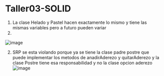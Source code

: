 # Taller03-SOLID

1. La clase Helado y Pastel hacen exactamente lo mismo y tiene las mismas variables pero a futuro pueden variar
2. 
![image](https://user-images.githubusercontent.com/75048588/121569061-03e60780-c9e6-11eb-96f3-9b7d32880463.png)

2. SRP se esta violando porque ya se tiene la clase padre postre que puede implementar los metodos de anadirAderezo y quitarAderezo y la clase Postre tiene esa responsabilidad y no la clase opcion aderezo
![image](https://user-images.githubusercontent.com/75048588/121571045-2547f300-c9e8-11eb-96e0-83af9cfd66f7.png)
